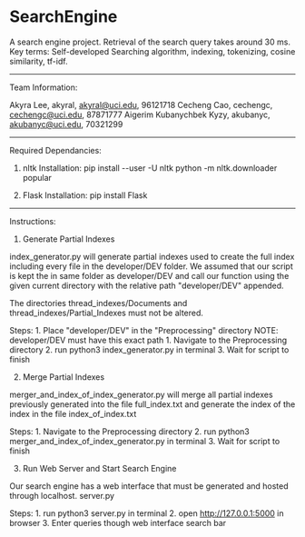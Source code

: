 # SearchEngine
A search engine project. Retrieval of the search query takes around 30 ms. Key terms: Self-developed Searching algorithm, indexing, tokenizing, cosine similarity, tf-idf.
_______________________________________________________________________________________________
Team Information:

Akyra Lee, akyral, akyral@uci.edu, 96121718
Cecheng Cao, cechengc, cechengc@uci.edu, 87871777
Aigerim Kubanychbek Kyzy, akubanyc, akubanyc@uci.edu, 70321299

_______________________________________________________________________________________________
Required Dependancies:

1) nltk
    Installation:
        pip install --user -U nltk
        python -m nltk.downloader popular

2) Flask
    Installation:
        pip install Flask

_______________________________________________________________________________________________
Instructions:


1) Generate Partial Indexes

index_generator.py will generate partial indexes used to create the full index including every 
file in the developer/DEV folder. We assumed that our script is kept the in same folder as 
developer/DEV and call our function using the given current directory with the relative path 
"developer/DEV" appended.

The directories thread_indexes/Documents and thread_indexes/Partial_Indexes must not be altered. 


Steps:
    1. Place "developer/DEV" in the "Preprocessing" directory
            NOTE: developer/DEV must have this exact path
    1. Navigate to the Preprocessing directory
    2. run python3 index_generator.py in terminal 
    3. Wait for script to finish


2) Merge Partial Indexes

merger_and_index_of_index_generator.py will merge all partial indexes previously generated
into the file full_index.txt and generate the index of the index in the file index_of_index.txt

Steps:
    1. Navigate to the Preprocessing directory
    2. run python3 merger_and_index_of_index_generator.py in terminal 
    3. Wait for script to finish


3) Run Web Server and Start Search Engine 

Our search engine has a web interface that must be generated and hosted through localhost.
server.py

Steps:
    1. run python3 server.py in terminal 
    2. open http://127.0.0.1:5000 in browser
    3. Enter queries though web interface search bar
